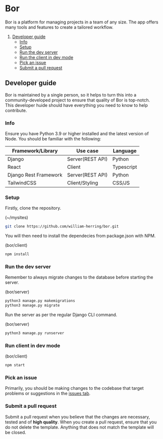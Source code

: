 # Bor

Bor is a platform for managing projects in a team of any size.
The app offers many tools and features to create a tailored 
workflow. 

1. [ Developer guide ](#devg)
    - [ Info ](#dginfo)
    - [ Setup ](#dgsetup)
    - [ Run the dev server ](#dgserver)
    - [ Run the client in dev mode ](#dgclient)
    - [ Pick an issue ](#dgissues)
    - [ Submit a pull request ](#dgpr)

<a name="devg"></a>
## Developer guide
Bor is maintained by a single person, so it helps to turn this 
into a community-developed project to ensure that quality of Bor is top-notch.
This developer huide should have everything you need to know to help contribute.

<a name="dginfo"></a>
### Info

Ensure you have Python 3.9 or higher installed and 
the latest version of Node.
You should be familiar with the following:

| Framework/Library     | Use case         | Language  |
|-----------------------|------------------|-----------|
| Django                | Server(REST API) | Python    |
| React                 | Client           | Typescript|
| Django Rest Framework | Server(REST API) | Python    |
| TailwindCSS           | Client/Styling   | CSS/JS    |

<a name="dgsetup"></a>
### Setup

Firstly, clone the repository.

(~/mysites)
```bash
git clone https://github.com/william-herring/bor.git
```

You will then need to install the dependecies from package.json 
with NPM.

(bor/client)
```bash
npm install
```

<a name="dgserver"></a>
### Run the dev server

Remember to always migrate changes to the database before starting the server.

(bor/server)
```bash
python3 manage.py makemigrations
python3 manage.py migrate
```

Run the server as per the regular Django CLI command.

(bor/server)
```bash
python3 manage.py runserver
```

<a name="dgclient"></a>
### Run client in dev mode
(bor/client)
```bash
npm start
```

<a name="dgissues"></a>
### Pick an issue

Primarily, you should be making changes to the 
codebase that target problems or suggestions in the 
<a href="https://github.com/william-herring/bor/issues">issues tab</a>.


<a name="dgpr"></a>
### Submit a pull request
Submit a pull request when you believe that the changes are necessary, tested and 
of **high quality**. When you create a pull request, ensure that you do not delete 
the template. Anything that does not match the template will be closed.
